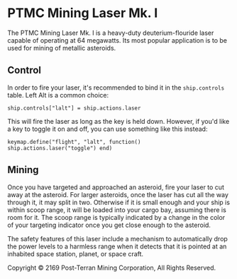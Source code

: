 # PTMC Mining Laser Mk. I

The PTMC Mining Laser Mk. I is a heavy-duty deuterium-flouride laser
capable of operating at 64 megawatts. Its most popular application is
to be used for mining of metallic asteroids.

## Control

In order to fire your laser, it's recommended to bind it in the
`ship.controls` table. Left Alt is a common choice:

    ship.controls["lalt"] = ship.actions.laser

This will fire the laser as long as the key is held down. However, if
you'd like a key to toggle it on and off, you can use something like
this instead:

    keymap.define("flight", "lalt", function() ship.actions.laser("toggle") end)

## Mining

Once you have targeted and approached an asteroid, fire your laser to
cut away at the asteroid. For larger asteroids, once the laser has cut
all the way through it, it may split in two. Otherwise if it is small
enough and your ship is within scoop range, it will be loaded into
your cargo bay, assuming there is room for it. The scoop range is
typically indicated by a change in the color of your targeting
indicator once you get close enough to the asteroid.

The safety features of this laser include a mechanism to automatically
drop the power levels to a harmless range when it detects that it is
pointed at an inhabited space station, planet, or space craft.

Copyright © 2169 Post-Terran Mining Corporation, All Rights Reserved.
